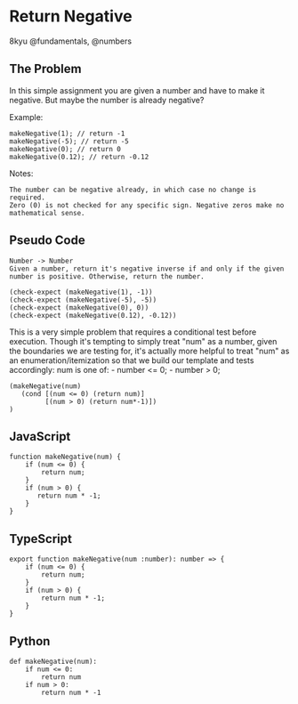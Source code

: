 # Return Negative

8kyu
@fundamentals, @numbers

## The Problem
In this simple assignment you are given a number and have to make it negative. But maybe the number is already negative?

Example:

    makeNegative(1); // return -1
    makeNegative(-5); // return -5
    makeNegative(0); // return 0
    makeNegative(0.12); // return -0.12

Notes:

    The number can be negative already, in which case no change is required.
    Zero (0) is not checked for any specific sign. Negative zeros make no mathematical sense.


## Pseudo Code

    Number -> Number
    Given a number, return it's negative inverse if and only if the given number is positive. Otherwise, return the number.
    
    (check-expect (makeNegative(1), -1))
    (check-expect (makeNegative(-5), -5))
    (check-expect (makeNegative(0), 0))
    (check-expect (makeNegative(0.12), -0.12))
    
This is a very simple problem that requires a conditional test before execution. Though it's tempting to simply treat "num" as a number, given the boundaries we are testing for, it's actually more helpful to treat "num" as an enumeration/itemization so that we build our template and tests accordingly:
    num is one of:
        - number <= 0;
        - number > 0;

    (makeNegative(num)
       (cond [(num <= 0) (return num)]
             [(num > 0) (return num*-1)]) 
    )

## JavaScript

    function makeNegative(num) {
        if (num <= 0) {
            return num;
        }
        if (num > 0) {
           return num * -1;
        }
    }

## TypeScript

    export function makeNegative(num :number): number => {
        if (num <= 0) {
            return num;
        }
        if (num > 0) {
            return num * -1;
        }
    }


## Python

    def makeNegative(num):
        if num <= 0:
            return num
        if num > 0:
            return num * -1
